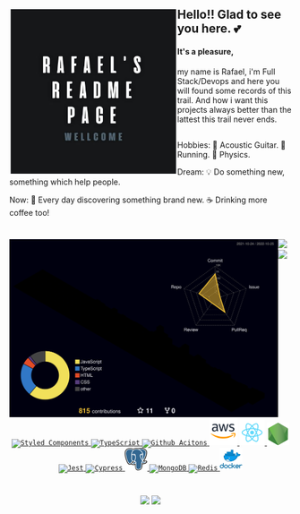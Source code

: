 ##
<img align="left" width=300 src="./assets/github-perfil.jpg" />

## Hello!! Glad to see you here. :two_hearts:
<h4>It's a pleasure,</h4>
my name is Rafael, i'm Full Stack/Devops and here you will found some records of this trail.
And how i want this projects always better than the lattest this trail never ends.

##
Hobbies: :guitar: Acoustic Guitar. :runner: Running. :microscope: Physics.

Dream: :bulb: Do something new, something which help people.

Now: :telescope: Every day discovering something brand new. :coffee: Drinking more coffee too!</p>
<h1></h1>
<img width='480' align='left' src="profile-3d-contrib/profile-night-rainbow.svg"/>
<img height="auto" width="330" src="https://github-readme-stats.vercel.app/api?username=raferdev&show_icons=true&theme=cobalt&include_all_commits=true&count_private=true&title_color=526570&bg_color=161719&text_color=ffffff"/>
<img height="auto" width="330" src="https://github-readme-stats.vercel.app/api/top-langs/?username=raferdev&layout=compact&langs_count=16&theme=cobalt&title_color=526570&bg_color=161719&text_color=ffffff"/>
<h1></h1>
<div align='center'>
<a href="https://styled-components.com/">
<code><img alt="Styled Components" title="Styled Components" height="40" src="https://avatars.githubusercontent.com/u/20658825?s=200&v=4"></code>
</a>
<a href="https://www.typescriptlang.org/">
<code><img alt="TypeScript" title="TypeScript" height="40" src="https://user-images.githubusercontent.com/38081852/87239831-f8f7b100-c3e9-11ea-92df-5d7c8c4458d2.png"></code>
</a>
<a href="https://docs.github.com/pt/actions">
<code><img alt="Github Acitons" title="Github Actions" height="50" src="https://avatars.githubusercontent.com/u/65916846?v=4?s=100"></code>
</a>
<a href="https://aws.amazon.com/pt/?nc2=h_lg">
<code><img alt="AWS" title="AWS" height="50" src="https://github.com/github/explore/blob/main/topics/aws/aws.png"></code>
</a>
<a href="https://pt-br.reactjs.org/">
<code><img alt="React / React Native" title="React / React Native" height="45" src="https://raw.githubusercontent.com/github/explore/80688e429a7d4ef2fca1e82350fe8e3517d3494d/topics/react/react.png"></code>
</a>
<a href="https://nodejs.org/en/">
<code><img alt="NodeJS" title="NodeJS" height="40" src="https://raw.githubusercontent.com/github/explore/80688e429a7d4ef2fca1e82350fe8e3517d3494d/topics/nodejs/nodejs.png"></code>
</a>
<a href="https://jestjs.io/pt-BR/">
<code><img alt="Jest" title="Jest" height="40" src="https://camo.githubusercontent.com/62089edec0ee40bb26b3bf5f973b14d7f8e4b4e942f115cde5b9a5f9c0ca3382/687474703a2f2f7365656b6c6f676f2e636f6d2f696d616765732f4a2f6a6573742d6c6f676f2d463939303145424246372d7365656b6c6f676f2e636f6d2e706e67"></code>
</a>
<a href="https://www.cypress.io/">
<code><img alt="Cypress" title="Cypress" height="40" src="https://iconape.com/wp-content/files/gj/370774/svg/370774.svg"></code>
</a>
<a href="https://www.postgresql.org/">
<code><img alt="Postgres" title="Postgres" height="40" src="https://github.com/github/explore/blob/main/topics/postgresql/postgresql.png"></code>
</a>
<a href="https://www.mongodb.com/pt-br">
<code><img alt="MongoDB" title="MongoDB" height="40" src="https://cdn.icon-icons.com/icons2/2415/PNG/512/mongodb_original_logo_icon_146424.png"></code>
</a>
<a href="https://redis.io/">
<code><img alt="Redis" title="Redis" height="40" src="https://cdn4.iconfinder.com/data/icons/redis-2/1451/Untitled-2-512.png"></code>
</a>
<a href="https://www.docker.com/">
<code><img alt="Redis" title="Redis" height="40" src="https://github.com/github/explore/blob/main/topics/docker/docker.png"></code>
</a>
  </div>
  <h1></h1>
  <div align='center'>
  <a href="https://www.linkedin.com/in/rafaelfernandev/" target="_blank"><img src="https://img.shields.io/badge/-LinkedIn-%230077B5?style=for-the-badge&logo=linkedin&logoColor=white" target="_blank"></a>
   <a href="mailto:raferdev@outlook.com" target="_blank"><img src="https://img.shields.io/badge/Microsoft_Outlook-0078D4?style=for-the-badge&logo=microsoft-outlook&logoColor=white" target="_blank"></a>
  </div>
